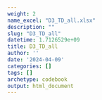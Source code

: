 ```yaml
---
weight: 2
name_excel: "D3_TD_all.xlsx"
description: ""
slug: "D3_TD_all"
datetime: 1.7126529e+09
title: D3_TD_all
author: ''
date: '2024-04-09'
categories: []
tags: []
archetype: codebook
output: html_document
---
```


<div class="tabcontent"></div>
